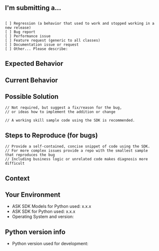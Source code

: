 <!--
PLEASE HELP US PROCESS GITHUB ISSUES FASTER BY PROVIDING THE FOLLOWING INFORMATION.

ISSUES MISSING IMPORTANT INFORMATION MAY BE CLOSED WITHOUT INVESTIGATION.
-->

## I'm submitting a...
<!-- Check one of the following options with "x" -->
<pre><code>
[ ] Regression (a behavior that used to work and stopped working in a new release)
[ ] Bug report  <!-- Please search GitHub for a similar issue or PR before submitting -->
[ ] Performance issue
[ ] Feature request (generic to all classes)
[ ] Documentation issue or request
[ ] Other... Please describe:
</code></pre>

<!--- Provide a general summary of the issue in the Title above -->

## Expected Behavior
<!--- If you're describing a bug, tell us what should happen -->
<!--- If you're suggesting a change/improvement, tell us how it should work -->

## Current Behavior
<!--- If describing a bug, tell us what happens instead of the expected behavior -->
<!--- Include full errors, uncaught exceptions, stack traces, and relevant logs -->
<!--- If service responses are relevant, please include any -->
<!--- If suggesting a change/improvement, explain the difference from current behavior -->

## Possible Solution
```
// Not required, but suggest a fix/reason for the bug,
// or ideas how to implement the addition or change

// A working skill sample code using the SDK is recommended.
```

## Steps to Reproduce (for bugs)
```
// Provide a self-contained, concise snippet of code using the SDK.
// For more complex issues provide a repo with the smallest sample that reproduces the bug
// Including business logic or unrelated code makes diagnosis more difficult
```

## Context
<!--- How has this issue affected you? What are you trying to accomplish? -->
<!--- Providing context helps us come up with a solution that is most useful in the real world -->

## Your Environment
<!--- Include as many relevant details about the environment where the bug was discovered -->
* ASK SDK Models for Python used: x.x.x
* ASK SDK for Python used: x.x.x
* Operating System and version:

## Python version info
* Python version used for development:
